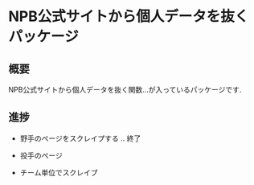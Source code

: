 NPB公式サイトから個人データを抜くパッケージ
====

## 概要

NPB公式サイトから個人データを抜く関数...が入っているパッケージです.


## 進捗

* 野手のページをスクレイプする .. 終了

* 投手のページ

* チーム単位でスクレイプ
